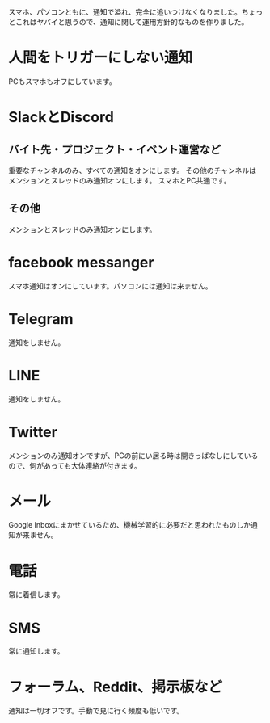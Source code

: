 スマホ、パソコンともに、通知で溢れ、完全に追いつけなくなりました。ちょっとこれはヤバイと思うので、通知に関して運用方針的なものを作りました。

# 人間をトリガーにしない通知

PCもスマホもオフにしています。

# SlackとDiscord

## バイト先・プロジェクト・イベント運営など

重要なチャンネルのみ、すべての通知をオンにします。
その他のチャンネルはメンションとスレッドのみ通知オンにします。
スマホとPC共通です。

## その他

メンションとスレッドのみ通知オンにします。

# facebook messanger

スマホ通知はオンにしています。パソコンには通知は来ません。

# Telegram

通知をしません。

# LINE

通知をしません。

# Twitter

メンションのみ通知オンですが、PCの前にい居る時は開きっぱなしにしているので、何があっても大体連絡が付きます。

# メール

Google Inboxにまかせているため、機械学習的に必要だと思われたものしか通知が来ません。

# 電話

常に着信します。

# SMS

常に通知します。

# フォーラム、Reddit、掲示板など

通知は一切オフです。手動で見に行く頻度も低いです。
